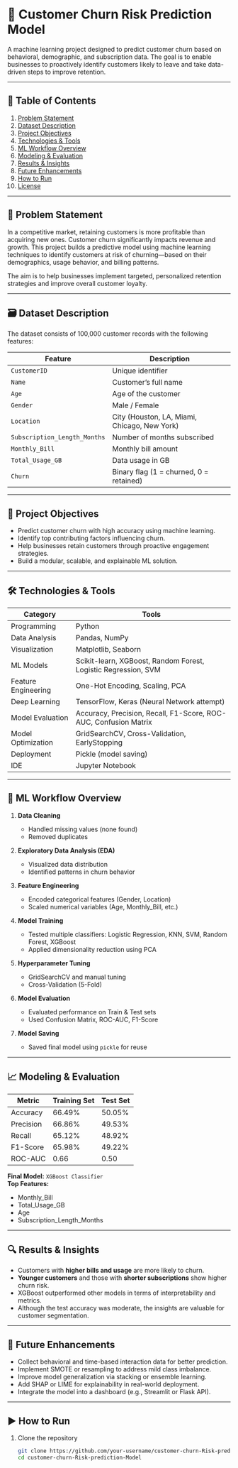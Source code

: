 # 💼 Customer Churn Risk Prediction Model

A machine learning project designed to predict customer churn based on behavioral, demographic, and subscription data. The goal is to enable businesses to proactively identify customers likely to leave and take data-driven steps to improve retention.

---

## 📌 Table of Contents

1. [Problem Statement](#problem-statement)  
2. [Dataset Description](#dataset-description)  
3. [Project Objectives](#project-objectives)  
4. [Technologies & Tools](#technologies--tools)  
5. [ML Workflow Overview](#ml-workflow-overview)  
6. [Modeling & Evaluation](#modeling--evaluation)  
7. [Results & Insights](#results--insights)  
8. [Future Enhancements](#future-enhancements)  
9. [How to Run](#how-to-run)  
10. [License](#license)

---

## 🧠 Problem Statement

In a competitive market, retaining customers is more profitable than acquiring new ones. Customer churn significantly impacts revenue and growth. This project builds a predictive model using machine learning techniques to identify customers at risk of churning—based on their demographics, usage behavior, and billing patterns.

The aim is to help businesses implement targeted, personalized retention strategies and improve overall customer loyalty.

---

## 🗃 Dataset Description

The dataset consists of 100,000 customer records with the following features:

| Feature | Description |
|--------|-------------|
| `CustomerID` | Unique identifier |
| `Name` | Customer’s full name |
| `Age` | Age of the customer |
| `Gender` | Male / Female |
| `Location` | City (Houston, LA, Miami, Chicago, New York) |
| `Subscription_Length_Months` | Number of months subscribed |
| `Monthly_Bill` | Monthly bill amount |
| `Total_Usage_GB` | Data usage in GB |
| `Churn` | Binary flag (1 = churned, 0 = retained) |

---

## 🎯 Project Objectives

- Predict customer churn with high accuracy using machine learning.
- Identify top contributing factors influencing churn.
- Help businesses retain customers through proactive engagement strategies.
- Build a modular, scalable, and explainable ML solution.

---

## 🛠️ Technologies & Tools

| Category | Tools |
|---------|-------|
| Programming | Python |
| Data Analysis | Pandas, NumPy |
| Visualization | Matplotlib, Seaborn |
| ML Models | Scikit-learn, XGBoost, Random Forest, Logistic Regression, SVM |
| Feature Engineering | One-Hot Encoding, Scaling, PCA |
| Deep Learning | TensorFlow, Keras (Neural Network attempt) |
| Model Evaluation | Accuracy, Precision, Recall, F1-Score, ROC-AUC, Confusion Matrix |
| Model Optimization | GridSearchCV, Cross-Validation, EarlyStopping |
| Deployment | Pickle (model saving) |
| IDE | Jupyter Notebook |

---

## 🔄 ML Workflow Overview

1. **Data Cleaning**  
   - Handled missing values (none found)  
   - Removed duplicates  

2. **Exploratory Data Analysis (EDA)**  
   - Visualized data distribution  
   - Identified patterns in churn behavior  

3. **Feature Engineering**  
   - Encoded categorical features (Gender, Location)  
   - Scaled numerical variables (Age, Monthly_Bill, etc.)

4. **Model Training**  
   - Tested multiple classifiers: Logistic Regression, KNN, SVM, Random Forest, XGBoost  
   - Applied dimensionality reduction using PCA  

5. **Hyperparameter Tuning**  
   - GridSearchCV and manual tuning  
   - Cross-Validation (5-Fold)

6. **Model Evaluation**  
   - Evaluated performance on Train & Test sets  
   - Used Confusion Matrix, ROC-AUC, F1-Score

7. **Model Saving**  
   - Saved final model using `pickle` for reuse

---

## 📈 Modeling & Evaluation

| Metric | Training Set | Test Set |
|--------|--------------|----------|
| Accuracy | 66.49% | 50.05% |
| Precision | 66.86% | 49.53% |
| Recall | 65.12% | 48.92% |
| F1-Score | 65.98% | 49.22% |
| ROC-AUC | 0.66 | 0.50 |

**Final Model:** `XGBoost Classifier`  
**Top Features:**  
- Monthly_Bill  
- Total_Usage_GB  
- Age  
- Subscription_Length_Months  

---

## 🔍 Results & Insights

- Customers with **higher bills and usage** are more likely to churn.
- **Younger customers** and those with **shorter subscriptions** show higher churn risk.
- XGBoost outperformed other models in terms of interpretability and metrics.
- Although the test accuracy was moderate, the insights are valuable for customer segmentation.

---

## 🚀 Future Enhancements

- Collect behavioral and time-based interaction data for better prediction.
- Implement SMOTE or resampling to address mild class imbalance.
- Improve model generalization via stacking or ensemble learning.
- Add SHAP or LIME for explainability in real-world deployment.
- Integrate the model into a dashboard (e.g., Streamlit or Flask API).

---

## ▶️ How to Run

1. Clone the repository  
   ```bash
   git clone https://github.com/your-username/customer-churn-Risk-prediction-Model.git
   cd customer-churn-Risk-prediction-Model



